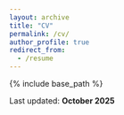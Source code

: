 ```yaml
---
layout: archive
title: "CV"
permalink: /cv/
author_profile: true
redirect_from:
  - /resume
---
```


{% include base_path %}

<p>Last updated: <b>October 2025</b></p>

<object type="application/pdf"
        data="{{ base_path }}/files/CV_Ismael_Villegas_Molina.pdf"
        width="600"
        height="700">